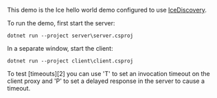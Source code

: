 This demo is the Ice hello world demo configured to use [IceDiscovery][1].

To run the demo, first start the server:
```
dotnet run --project server\server.csproj
```
In a separate window, start the client:
```
dotnet run --project client\client.csproj
```

To test [timeouts][2] you can use 'T' to set an invocation timeout on the
client proxy and 'P' to set a delayed response in the server to cause a
timeout.

[1]: https://doc.zeroc.com/ice/4.0/ice-plugins/icediscovery
[5]: https://doc.zeroc.com/ice/4.0/client-side-features/invocation-timeouts
